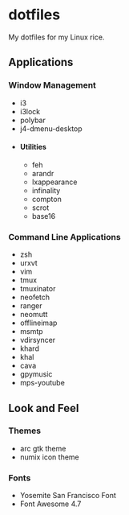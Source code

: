 # dotfiles
My dotfiles for my Linux rice.

## Applications

### Window Management

- i3
- i3lock
- polybar
- j4-dmenu-desktop
- #### Utilities
  - feh
  - arandr
  - lxappearance
  - infinality
  - compton
  - scrot
  - base16

### Command Line Applications

- zsh
- urxvt
- vim
- tmux
- tmuxinator
- neofetch
- ranger
- neomutt
- offlineimap
- msmtp
- vdirsyncer
- khard
- khal
- cava
- gpymusic
- mps-youtube

## Look and Feel

### Themes

- arc gtk theme
- numix icon theme

### Fonts

- Yosemite San Francisco Font
- Font Awesome 4.7
